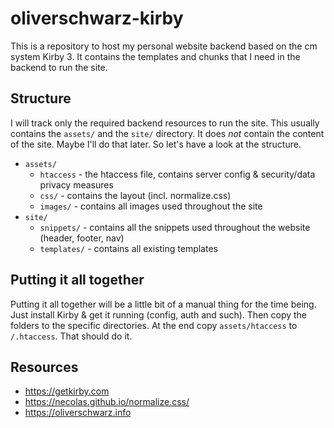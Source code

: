 # oliverschwarz-kirby

This is a repository to host my personal website backend based on the cm system Kirby 3. It contains the templates and chunks that I need in the backend to run the site.

## Structure

I will track only the required backend resources to run the site. This usually contains the `assets/` and the `site/` directory. It does *not* contain the content of the site. Maybe I'll do that later. So let's have a look at the structure.

* `assets/`
  * `htaccess` - the htaccess file, contains server config & security/data privacy measures
  * `css/` - contains the layout (incl. normalize.css)
  * `images/` - contains all images used throughout the site
* `site/`
  * `snippets/` - contains all the snippets used throughout the website (header, footer, nav)
  * `templates/` - contains all existing templates

## Putting it all together

Putting it all together will be a little bit of a manual thing for the time being. Just install Kirby & get it running (config, auth and such). Then copy the folders to the specific directories. At the end copy `assets/htaccess` to `/.htaccess`. That should do it.

## Resources

* https://getkirby.com
* https://necolas.github.io/normalize.css/
* https://oliverschwarz.info